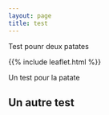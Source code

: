 ```yaml
---
layout: page
title: test
---
```


Test pounr deux patates

{{% include leaflet.html %}}

Un test pour la patate

## Un autre test

<style>
		#image-map {
			width: 100%;
			height: 100%;
			/* border: 1px solid #ccc; */
			border: 0px solid #ccc;
			margin-bottom: 10px;
			background-color: rgba(255, 0, 0, 0.0);
			outline: 0;
		}
</style>

<div id="image-map"></div>

<script>
		// Using leaflet.js to pan and zoom a big image.
		// See also: http://kempe.net/blog/2014/06/14/leaflet-pan-zoom-image.html

		// create the slippy map
		var map = L.map('image-map', {
			minZoom: 0.5,
			maxZoom: 4,
			center: [0, 0],
			zoom: 0.5,
			crs: L.CRS.Simple
		});


		//

		function getMeta(url) {
			const img = new Image();
			img.addEventListener("load", function () {
				var w = this.naturalWidth;
				var h = this.naturalHeight;
				var southWest = map.unproject([0, h], map.getMaxZoom() - 1);
				var northEast = map.unproject([w, 0], map.getMaxZoom() - 1);
				var bounds = new L.LatLngBounds(southWest, northEast);

				// add the image overlay, 
				// so that it covers the entire map
				L.imageOverlay(img.src, bounds).addTo(map);

				// tell leaflet that the map is exactly as big as the image
				map.setMaxBounds(bounds);
			});
			img.src = url;
		}

		 getMeta("https://github.com/fractalcitta/fractalcitta.github.io/raw/master/assets/images/T4.png")

		// var image = document.createElement("img");
		// image.src = ;

		// var w = image.naturalWidth;
		// var h = image.naturalHeight;

		// console.log(image)

		// // dimensions of the image
		// // var w = 3048,
		// // 	h = 3301;
		// // 	// url = 'https://github.com/fractalcitta/fractalcitta.github.io/raw/master/assets/images/T4.png';
		// // 	url = '/Users/Lancelot/Downloads/pati4.png';

		// // calculate the edges of the image, in coordinate space
		// var southWest = map.unproject([0, h], map.getMaxZoom() - 1);
		// var northEast = map.unproject([w, 0], map.getMaxZoom() - 1);
		// var bounds = new L.LatLngBounds(southWest, northEast);

		// // add the image overlay,
		// // so that it covers the entire map
		// L.imageOverlay(image.src, bounds).addTo(map);

		// // tell leaflet that the map is exactly as big as the image
		// map.setMaxBounds(bounds);
</script>

